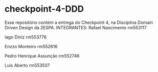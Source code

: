 # checkpoint-4-DDD
Esse repositório contém a entrega do Checkpoint 4, na Disciplina Domain Driven Design da 2ESPA. 
INTEGRANTES: 
Rafael Nascimento rm553117

Iago Diniz rm553776

Enzzo Monteiro rm552616

Pedro Henrique Assunção rm552746

Luis Aberto rm553507

